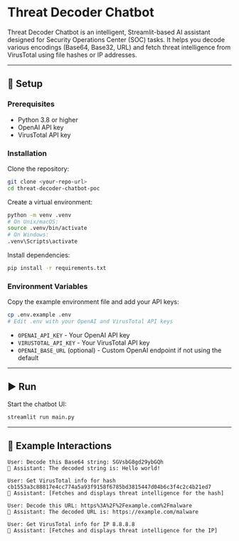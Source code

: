 # Threat Decoder Chatbot

Threat Decoder Chatbot is an intelligent, Streamlit-based AI assistant designed for Security Operations Center (SOC) tasks. It helps you decode various encodings (Base64, Base32, URL) and fetch threat intelligence from VirusTotal using file hashes or IP addresses.

---

## 🚀 Setup

### Prerequisites
- Python 3.8 or higher
- OpenAI API key
- VirusTotal API key

### Installation

Clone the repository:
```bash
git clone <your-repo-url>
cd threat-decoder-chatbot-poc
```

Create a virtual environment:
```bash
python -m venv .venv
# On Unix/macOS:
source .venv/bin/activate
# On Windows:
.venv\Scripts\activate
```

Install dependencies:
```bash
pip install -r requirements.txt
```

### Environment Variables

Copy the example environment file and add your API keys:
```bash
cp .env.example .env
# Edit .env with your OpenAI and VirusTotal API keys
```

- `OPENAI_API_KEY` - Your OpenAI API key
- `VIRUSTOTAL_API_KEY` - Your VirusTotal API key
- `OPENAI_BASE_URL` (optional) - Custom OpenAI endpoint if not using the default

---

## ▶️ Run

Start the chatbot UI:
```bash
streamlit run main.py
```

---

## 💬 Example Interactions

```
User: Decode this Base64 string: SGVsbG8gd29ybGQh
🤖 Assistant: The decoded string is: Hello world!

User: Get VirusTotal info for hash cb1553a3c88817e4cc774a5a93f9158f6785bd3815447d04b6c3f4c2c4b21ed7
🤖 Assistant: [Fetches and displays threat intelligence for the hash]

User: Decode this URL: https%3A%2F%2Fexample.com%2Fmalware
🤖 Assistant: The decoded URL is: https://example.com/malware

User: Get VirusTotal info for IP 8.8.8.8
🤖 Assistant: [Fetches and displays threat intelligence for the IP]
```
